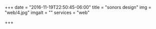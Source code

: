 +++
date = "2016-11-19T22:50:45-06:00"
title = "sonors design"
img = "web/4.jpg"
imgalt = ""
services = "web"

+++
